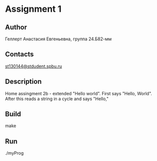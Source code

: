 # Assignment 1
## Author
Геллерт Анастасия Евгеньевна, группа 24.Б82-мм
## Contacts
st130144@stdudent.spbu.ru
## Description
Home assingment 2b - extended "Hello world". First says "Hello,
World". After this reads a string in a cycle and says "Hello,<string>"
## Build
make
## Run
./myProg
